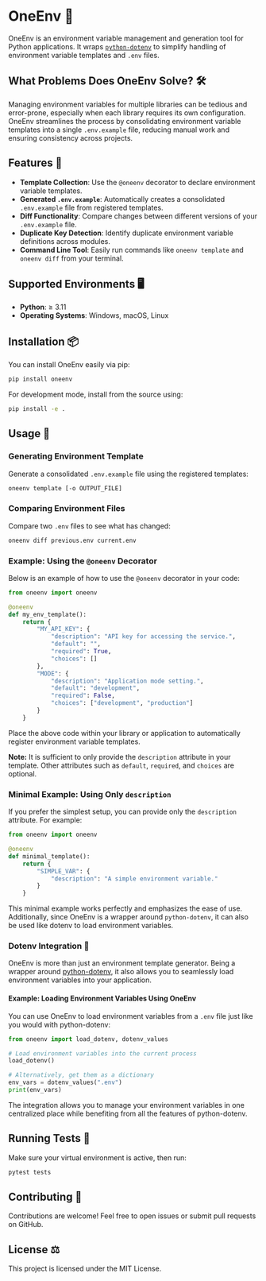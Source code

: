 # OneEnv 🌟

OneEnv is an environment variable management and generation tool for Python applications. It wraps [`python-dotenv`](https://github.com/theskumar/python-dotenv) to simplify handling of environment variable templates and `.env` files.

## What Problems Does OneEnv Solve? 🛠️

Managing environment variables for multiple libraries can be tedious and error-prone, especially when each library requires its own configuration. OneEnv streamlines the process by consolidating environment variable templates into a single `.env.example` file, reducing manual work and ensuring consistency across projects.

## Features 🚀

- **Template Collection**: Use the `@oneenv` decorator to declare environment variable templates.
- **Generated `.env.example`**: Automatically creates a consolidated `.env.example` file from registered templates.
- **Diff Functionality**: Compare changes between different versions of your `.env.example` file.
- **Duplicate Key Detection**: Identify duplicate environment variable definitions across modules.
- **Command Line Tool**: Easily run commands like `oneenv template` and `oneenv diff` from your terminal.

## Supported Environments 🖥️

- **Python**: ≥ 3.11
- **Operating Systems**: Windows, macOS, Linux

## Installation 📦

You can install OneEnv easily via pip:

```bash
pip install oneenv
```

For development mode, install from the source using:

```bash
pip install -e .
```

## Usage 🚀

### Generating Environment Template

Generate a consolidated `.env.example` file using the registered templates:

```bash
oneenv template [-o OUTPUT_FILE]
```

### Comparing Environment Files

Compare two `.env` files to see what has changed:

```bash
oneenv diff previous.env current.env
```

### Example: Using the `@oneenv` Decorator

Below is an example of how to use the `@oneenv` decorator in your code:

```python
from oneenv import oneenv

@oneenv
def my_env_template():
    return {
        "MY_API_KEY": {
            "description": "API key for accessing the service.",
            "default": "",
            "required": True,
            "choices": []
        },
        "MODE": {
            "description": "Application mode setting.",
            "default": "development",
            "required": False,
            "choices": ["development", "production"]
        }
    }
```

Place the above code within your library or application to automatically register environment variable templates.

**Note:** It is sufficient to only provide the `description` attribute in your template. Other attributes such as `default`, `required`, and `choices` are optional.

### Minimal Example: Using Only `description`

If you prefer the simplest setup, you can provide only the `description` attribute. For example:

```python
from oneenv import oneenv

@oneenv
def minimal_template():
    return {
        "SIMPLE_VAR": {
            "description": "A simple environment variable."
        }
    }
```

This minimal example works perfectly and emphasizes the ease of use. Additionally, since OneEnv is a wrapper around `python-dotenv`, it can also be used like dotenv to load environment variables.

### Dotenv Integration 🔄

OneEnv is more than just an environment template generator. Being a wrapper around [python-dotenv](https://github.com/theskumar/python-dotenv), it also allows you to seamlessly load environment variables into your application.

#### Example: Loading Environment Variables Using OneEnv

You can use OneEnv to load environment variables from a `.env` file just like you would with python-dotenv:

```python
from oneenv import load_dotenv, dotenv_values

# Load environment variables into the current process
load_dotenv()

# Alternatively, get them as a dictionary
env_vars = dotenv_values(".env")
print(env_vars)
```

The integration allows you to manage your environment variables in one centralized place while benefiting from all the features of python-dotenv.

## Running Tests 🧪

Make sure your virtual environment is active, then run:

```bash
pytest tests
```

## Contributing 🤝

Contributions are welcome! Feel free to open issues or submit pull requests on GitHub.

## License ⚖️

This project is licensed under the MIT License.
